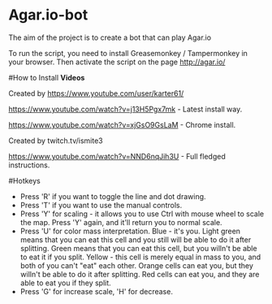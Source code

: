 # Agar.io-bot
The aim of the project is to create a bot that can play Agar.io

To run the script, you need to install Greasemonkey / Tampermonkey in your browser. Then activate the script on the page http://agar.io/

#How to Install
**Videos**

Created by https://www.youtube.com/user/karter61/

https://www.youtube.com/watch?v=j13H5Pgx7mk - Latest install way.

https://www.youtube.com/watch?v=xjGsO9GsLaM - Chrome install.

Created by twitch.tv/ismite3

https://www.youtube.com/watch?v=NND6nqJih3U - Full fledged instructions.

#Hotkeys

* Press 'R' if you want to toggle the line and dot drawing.
* Press 'T' if you want to use the manual controls.
* Press 'Y' for scaling - it allows you to use Ctrl with mouse wheel to scale the map. Press 'Y' again, and it'll return you to normal scale.
* Press 'U' for color mass interpretation. Blue - it's you. Light green means that you can eat this cell and you still will be able to do it after splitting. Green means that you can eat this cell, but you willn't be able to eat it if you split. Yellow - this cell is merely equal in mass to you, and both of you can't "eat" each other. Orange cells can eat you, but they willn't be able to do it after splitting. Red cells can eat you, and they are able to eat you if they split.
* Press 'G' for increase scale, 'H' for decrease.